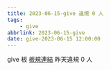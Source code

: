 ```yaml
---
title: 2023-06-15-give 違規 0 人
tags:
    - give
abbrlink: 2023-06-15-give
date: give-2023-06-15 12:00:00
---
```

give 板 [板規連結](https://www.ptt.cc/bbs/give/M.1612495900.A.C32.html)
昨天違規 0 人
